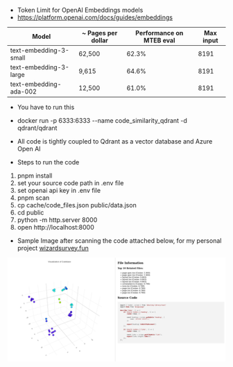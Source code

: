 - Token Limit for OpenAI Embeddings models
- https://platform.openai.com/docs/guides/embeddings

| Model                  | ~ Pages per dollar | Performance on MTEB eval | Max input |
| ---------------------- | ------------------ | ------------------------ | --------- |
| text-embedding-3-small | 62,500             | 62.3%                    | 8191      |
| text-embedding-3-large | 9,615              | 64.6%                    | 8191      |
| text-embedding-ada-002 | 12,500             | 61.0%                    | 8191      |

- You have to run this
- docker run -p 6333:6333 --name code_similarity_qdrant -d qdrant/qdrant

- All code is tightly coupled to Qdrant as a vector database and Azure Open AI

- Steps to run the code

1. pnpm install
2. set your source code path in .env file
3. set openai api key in .env file
4. pnpm scan
5. cp cache/code_files.json public/data.json
6. cd public
7. python -m http.server 8000
8. open http://localhost:8000

- Sample Image after scanning the code attached below, for my personal project [wizardsurvey.fun](https://wizardsurvey.fun)

![WizardSurvey.fun Code Visualization](./.github/sample.png)
